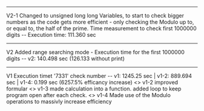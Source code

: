 ______
V2-1 Changed to unsigned long long Variables, to start to check bigger numbers as the code gets more efficient - only checking the Modulo up to, or equal to, the half of the prime. Time measurement to check first 1000000 digits -- Execution time: 111.360 sec
__________
V2 Added range searching mode - Execution time for the first 1000000 digits -- v2: 140.498 sec (126.133 without print)
_____
V1 Execution timet '7331' check number -- v1: 1245.25 sec | v1-2: 889.694 sec | v1-4: 0.199 sec (6257.5% efficancy increase) <>
v1-2 improved formular <>
v1-3 made calculation into a function. added loop to keep program open after each check. <>
v1-4 Made use of the Modulo operations to massivly increase efficiency 

